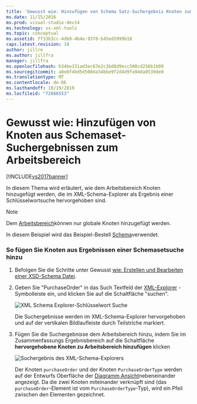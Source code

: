 ```yaml
---
title: 'Gewusst wie: Hinzufügen von Schema Satz-Suchergebnis Knoten zum Arbeitsbereich | Microsoft-Dokumentation'
ms.date: 11/15/2016
ms.prod: visual-studio-dev14
ms.technology: vs-xml-tools
ms.topic: conceptual
ms.assetid: ff33b3cc-4db9-4b4e-9378-b45ed5999b18
caps.latest.revision: 10
author: jillre
ms.author: jillfra
manager: jillfra
ms.openlocfilehash: b34be331ad3ec67e2c3bd8d9ecc500cd256b1b09
ms.sourcegitcommit: a8e8f4bd5d508da34bbe9f2d4d9fa94da0539de0
ms.translationtype: MT
ms.contentlocale: de-DE
ms.lasthandoff: 10/19/2019
ms.locfileid: "72666553"
---
```

# <a name="how-to-add-schema-set-search-result-nodes-to-the-workspace"></a>Gewusst wie: Hinzufügen von Knoten aus Schemaset-Suchergebnissen zum Arbeitsbereich
[!INCLUDE[vs2017banner](../includes/vs2017banner.md)]

In diesem Thema wird erläutert, wie dem Arbeitsbereich Knoten hinzugefügt werden, die im XML-Schema-Explorer als Ergebnis einer Schlüsselwortsuche hervorgehoben sind.

> [!NOTE]
> Dem [Arbeitsbereich](../xml-tools/xml-schema-designer-workspace.md)können nur globale Knoten hinzugefügt werden.

 In diesem Beispiel wird das Beispiel-Bestell [Schema](../xml-tools/sample-xsd-file-purchase-order-schema.md)verwendet.

### <a name="to-add-schema-set-result-nodes"></a>So fügen Sie Knoten aus Ergebnissen einer Schemasetsuche hinzu

1. Befolgen Sie die Schritte unter Gewusst [wie: Erstellen und Bearbeiten einer XSD-Schema Datei](../xml-tools/how-to-create-and-edit-an-xsd-schema-file.md).

2. Geben Sie "PurchaseOrder" in das Such Textfeld der [XML-Explorer](../xml-tools/xml-schema-explorer.md) -Symbolleiste ein, und klicken Sie auf die Schaltfläche "suchen".

     ![XML Schema Explorer-Schlüsselwort Suche](../xml-tools/media/schemaexplorersearch.gif "SchemaExplorerSearch")

     Die Suchergebnisse werden im XML-Schema-Explorer hervorgehoben und auf der vertikalen Bildlaufleiste durch Teilstriche markiert.

3. Fügen Sie die Suchergebnisse dem Arbeitsbereich hinzu, indem Sie im Zusammenfassungs Ergebnisbereich auf die Schaltfläche **hervorgehobene Knoten zu Arbeitsbereich hinzufügen** klicken

     ![Suchergebnis des XML-Schema-Explorers](../xml-tools/media/schemaexplorersearchresult.gif "SchemaExplorerSearchResult")

     Der Knoten `purchaseOrder` und der Knoten `PurchaseOrderType` werden auf der Entwurfs Oberfläche der [Diagramm Ansicht](../xml-tools/graph-view.md)nebeneinander angezeigt. Da die zwei Knoten miteinander verknüpft sind (das `purchaseOrder`-Element ist vom `PurchaseOrderType`-Typ), wird ein Pfeil zwischen den Elementen gezeichnet.
